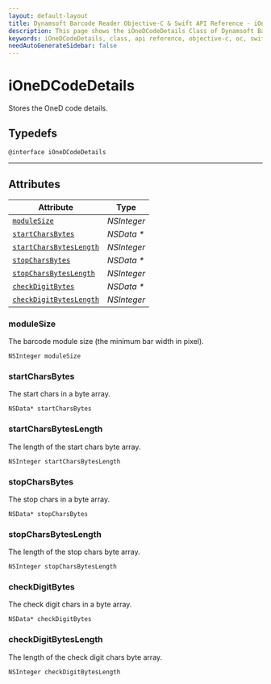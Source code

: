 ```yaml
---
layout: default-layout
title: Dynamsoft Barcode Reader Objective-C & Swift API Reference - iOneDCodeDetails Class
description: This page shows the iOneDCodeDetails Class of Dynamsoft Barcode Reader for iOS SDK.
keywords: iOneDCodeDetails, class, api reference, objective-c, oc, swift
needAutoGenerateSidebar: false
---
```


# iOneDCodeDetails

Stores the OneD code details.

## Typedefs

```objc
@interface iOneDCodeDetails
```  
  
---
  

## Attributes
  
| Attribute | Type |
|---------- | ---- |
| [`moduleSize`](#modulesize) | *NSInteger* |
| [`startCharsBytes`](#startcharsbytes) | *NSData \** |
| [`startCharsBytesLength`](#startcharsbyteslength) | *NSInteger* |
| [`stopCharsBytes`](#stopcharsbytes) | *NSData \** |
| [`stopCharsBytesLength`](#stopcharsbyteslength) | *NSInteger* |
| [`checkDigitBytes`](#checkdigitbytes) | *NSData \** |
| [`checkDigitBytesLength`](#checkdigitbyteslength) | *NSInteger* |


### moduleSize

The barcode module size (the minimum bar width in pixel).

```objc
NSInteger moduleSize
```

### startCharsBytes

The start chars in a byte array.

```objc
NSData* startCharsBytes
```

### startCharsBytesLength

The length of the start chars byte array.

```objc
NSInteger startCharsBytesLength
```

### stopCharsBytes

The stop chars in a byte array.

```objc
NSData* stopCharsBytes
```

### stopCharsBytesLength

The length of the stop chars byte array.

```objc
NSInteger stopCharsBytesLength
```

### checkDigitBytes

The check digit chars in a byte array.

```objc
NSData* checkDigitBytes
```

### checkDigitBytesLength

The length of the check digit chars byte array.

```objc
NSInteger checkDigitBytesLength
```
